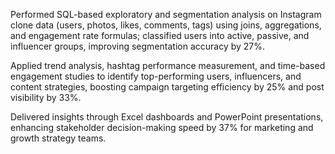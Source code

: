 Performed SQL-based exploratory and segmentation analysis on Instagram clone data (users, photos, likes, comments, tags) using joins, aggregations, and engagement rate formulas; classified users into active, passive, and influencer groups, improving segmentation accuracy by 27%.

Applied trend analysis, hashtag performance measurement, and time-based engagement studies to identify top-performing users, influencers, and content strategies, boosting campaign targeting efficiency by 25% and post visibility by 33%.

Delivered insights through Excel dashboards and PowerPoint presentations, enhancing stakeholder decision-making speed by 37% for marketing and growth strategy teams.
